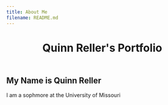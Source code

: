 ```yaml
---
title: About Me
filename: README.md
---
```


<!DOCTYPE html>
<html>
    
<body>
    <header>
        <h1>Quinn Reller's Portfolio</h1>
    </header>
    <main>
        <section>
            <h2>My Name is Quinn Reller</h2>
            <p>I am a sophmore at the University of Missouri</p>
        </section>
    </main>
</body>